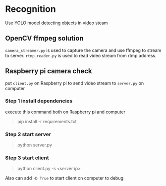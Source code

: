 # Recognition
Use YOLO model detecting objects in video steam

## OpenCV ffmpeg solution

`camera_streamer.py` is used to capture the camera and use ffmpeg to stream to server. `rtmp_reader.py` is used to read video stream from rtmp address.

## Raspberry pi camera check

put `client.py` on Raspberry pi to send video stream to `server.py` on computer

### Step 1 install dependencies

execute this command both on Raspberry pi and computer

> pip install -r requirements.txt

### Step 2 start server

> python server.py

### Step 3 start client

> python client.py -s \<server ip\>

Also can add `-D True` to start client on computer to debug
